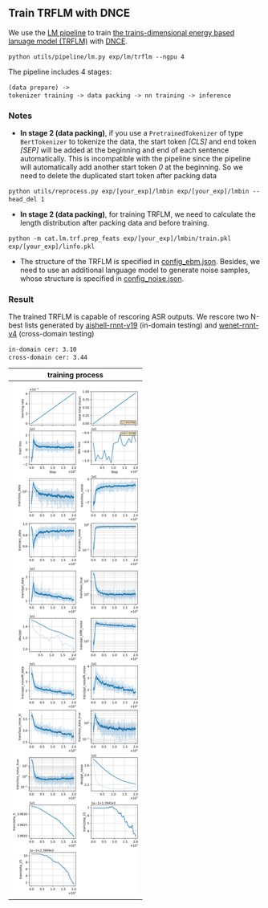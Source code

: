 ## Train TRFLM with DNCE
We use the [LM pipeline](../../README.md) to train [the trains-dimensional energy based lanuage model (TRFLM)](https://arxiv.org/abs/1707.07240) with [DNCE](https://ieeexplore.ieee.org/abstract/document/8639591/).
```
python utils/pipeline/lm.py exp/lm/trflm --ngpu 4
```
The pipeline includes 4 stages:
```
(data prepare) ->
tokenizer training -> data packing -> nn training -> inference
```

### Notes

* **In stage 2 (data packing)**, if you use a `PretrainedTokenizer` of type `BertTokenizer` to tokenize the data, the start token *[CLS]* and end token *[SEP]* will be added at the beginning and end of each sentence automatically. This is incompatible with the pipeline since the pipeline will automatically add another start token *0* at the beginning. So we need to delete the duplicated start token after packing data
```
python utils/reprocess.py exp/[your_exp]/lmbin exp/[your_exp]/lmbin --head_del 1
```
* **In stage 2 (data packing)**, for training TRFLM, we need to calculate the length distribution after packing data and before training.
```
python -m cat.lm.trf.prep_feats exp/[your_exp]/lmbin/train.pkl exp/[your_exp]/linfo.pkl
```
* The structure of the TRFLM is specified in [config_ebm.json](./config_ebm.json). Besides, we need to use an additional language model to generate noise samples, whose structure is specified in [config_noise.json](./config_noise.json).

### Result
The trained TRFLM is capable of rescoring ASR outputs. We rescore two N-best lists generated by [aishell-rnnt-v19](../../../exp/rnnt/rnnt-v19-torchaudio/readme.md) (in-domain testing) and [wenet-rnnt-v4](../../../../wenetspeech/exp/rnnt/rnnt-v4/readme.md) (cross-domain testing)
```
in-domain cer: 3.10
cross-domain cer: 3.44
```

|     training process    |
|:-----------------------:|
|![monitor](./monitor.png)|
